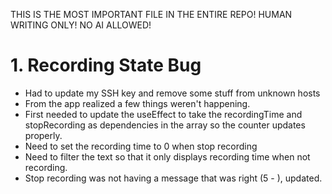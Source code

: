THIS IS THE MOST IMPORTANT FILE IN THE ENTIRE REPO! HUMAN WRITING ONLY! NO AI ALLOWED!

# 1. Recording State Bug

- Had to update my SSH key and remove some stuff from unknown hosts
- From the app realized a few things weren't happening.
- First needed to update the useEffect to take the recordingTime and stopRecording as dependencies in the array so the counter updates properly.
- Need to set the recording time to 0 when stop recording
- Need to filter the text so that it only displays recording time when not recording.
- Stop recording was not having a message that was right (5 - ), updated.
